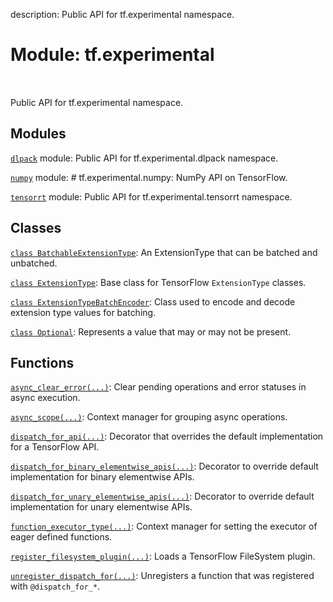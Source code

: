 description: Public API for tf.experimental namespace.

<div itemscope itemtype="http://developers.google.com/ReferenceObject">
<meta itemprop="name" content="tf.experimental" />
<meta itemprop="path" content="Stable" />
</div>

# Module: tf.experimental

<!-- Insert buttons and diff -->

<table class="tfo-notebook-buttons tfo-api nocontent" align="left">

</table>



Public API for tf.experimental namespace.



## Modules

[`dlpack`](../tf/experimental/dlpack.md) module: Public API for tf.experimental.dlpack namespace.

[`numpy`](../tf/experimental/numpy.md) module: # tf.experimental.numpy: NumPy API on TensorFlow.

[`tensorrt`](../tf/experimental/tensorrt.md) module: Public API for tf.experimental.tensorrt namespace.

## Classes

[`class BatchableExtensionType`](../tf/experimental/BatchableExtensionType.md): An ExtensionType that can be batched and unbatched.

[`class ExtensionType`](../tf/experimental/ExtensionType.md): Base class for TensorFlow `ExtensionType` classes.

[`class ExtensionTypeBatchEncoder`](../tf/experimental/ExtensionTypeBatchEncoder.md): Class used to encode and decode extension type values for batching.

[`class Optional`](../tf/experimental/Optional.md): Represents a value that may or may not be present.

## Functions

[`async_clear_error(...)`](../tf/experimental/async_clear_error.md): Clear pending operations and error statuses in async execution.

[`async_scope(...)`](../tf/experimental/async_scope.md): Context manager for grouping async operations.

[`dispatch_for_api(...)`](../tf/experimental/dispatch_for_api.md): Decorator that overrides the default implementation for a TensorFlow API.

[`dispatch_for_binary_elementwise_apis(...)`](../tf/experimental/dispatch_for_binary_elementwise_apis.md): Decorator to override default implementation for binary elementwise APIs.

[`dispatch_for_unary_elementwise_apis(...)`](../tf/experimental/dispatch_for_unary_elementwise_apis.md): Decorator to override default implementation for unary elementwise APIs.

[`function_executor_type(...)`](../tf/experimental/function_executor_type.md): Context manager for setting the executor of eager defined functions.

[`register_filesystem_plugin(...)`](../tf/experimental/register_filesystem_plugin.md): Loads a TensorFlow FileSystem plugin.

[`unregister_dispatch_for(...)`](../tf/experimental/unregister_dispatch_for.md): Unregisters a function that was registered with `@dispatch_for_*`.

